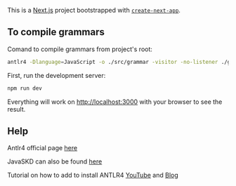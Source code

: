 This is a [Next.js](https://nextjs.org/) project bootstrapped with [`create-next-app`](https://github.com/vercel/next.js/tree/canary/packages/create-next-app).

## To compile grammars

Comand to compile grammars from project's root:

```bash
antlr4 -Dlanguage=JavaScript -o ./src/grammar -visitor -no-listener ./grammar/grammar.g4

```

First, run the development server:

```bash
npm run dev

```


Everything will work on [http://localhost:3000](http://localhost:3000) with your browser to see the result.

## Help

Antlr4 official page [here](https://www.antlr.org/download.html)

JavaSKD can also be found [here](https://www.antlr.org/download.html) 

Tutorial on how to add to install ANTLR4 [YouTube](https://www.youtube.com/watch?v=pa8qG0I10_I) and [Blog](https://www.javatpoint.com/javac-is-not-recognized#:~:text=javac%20is%20not%20recognized%20is%20an%20error%20occurs%20while%20we,bin%20folder%20of%20the%20JDK.&text=The%20reason%20behind%20to%20occur,to%20the%20System's%20environment%20variable.)

